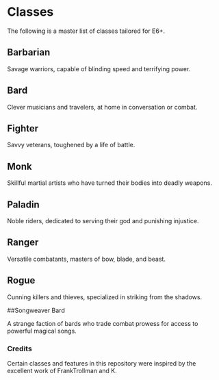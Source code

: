 # Classes

The following is a master list of classes tailored for E6+. 

## Barbarian

Savage warriors, capable of blinding speed and terrifying power.

## Bard

Clever musicians and travelers, at home in conversation or combat.

## Fighter

Savvy veterans, toughened by a life of battle.

## Monk

Skillful martial artists who have turned their bodies into deadly weapons.

## Paladin

Noble riders, dedicated to serving their god and punishing injustice.

## Ranger

Versatile combatants, masters of bow, blade, and beast.

## Rogue

Cunning killers and thieves, specialized in striking from the shadows.

##Songweaver Bard

A strange faction of bards who trade combat prowess for access to powerful magical songs.

### Credits

Certain classes and features in this repository were inspired by the excellent work of FrankTrollman and K.